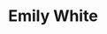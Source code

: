 ---
layout: employee
skillsid: 3
title: 'Emily White'
permalink: /employees/:title 
location: 'Austin'
position: 'Controller'
availability: 51
internal: false
categories: 
- employees
phoneNumber: 555-555-5555
email: email@gmail.com
manage: false
---